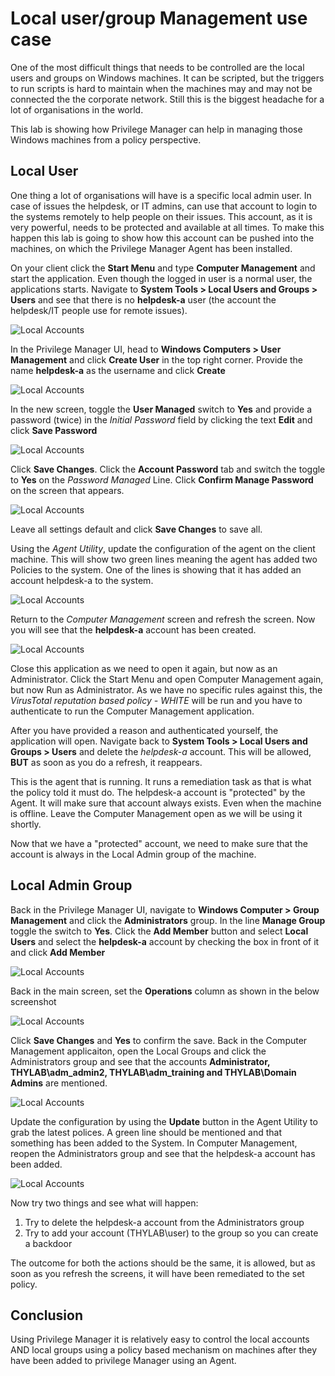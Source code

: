 # Local user/group Management use case

One of the most difficult things that needs to be controlled are the local users and groups on Windows machines. It can be scripted, but the triggers to run scripts is hard to maintain when the machines may and may not be connected the the corporate network. Still this is the biggest headache for a lot of organisations in the world.

This lab is showing how Privilege Manager can help in managing those Windows machines from a policy perspective.
## Local User
One thing a lot of organisations will have is a specific local admin user. In case of issues the helpdesk, or IT admins, can use that account to login to the systems remotely to help people on their issues. This account, as it is very powerful, needs to be protected and available at all times. To make this happen this lab is going to show how this account can be pushed into the machines, on which the Privilege Manager Agent has been installed.

On your client click the **Start Menu** and type **Computer Management** and start the application. Even though the logged in user is a normal user, the applications starts. Navigate to **System Tools > Local Users and Groups > Users** and see that there is no **helpdesk-a** user (the account the helpdesk/IT people use for remote issues).

![Local Accounts](images/lab001.png)

In the Privilege Manager UI, head to **Windows Computers > User Management** and click **Create User** in the top right corner. Provide the name **helpdesk-a** as the username and click **Create**

![Local Accounts](images/lab002.png)

In the new screen, toggle the **User Managed** switch to **Yes** and provide a password (twice) in the *Initial Password* field by clicking the text **Edit** and click **Save Password**

![Local Accounts](images/lab003.png)

Click **Save Changes**. Click the **Account Password** tab and switch the toggle to **Yes** on the *Password Managed* Line. Click **Confirm Manage Password** on the screen that appears.

![Local Accounts](images/lab004.png)

Leave all settings default and click **Save Changes** to save all.

Using the *Agent Utility*, update the configuration of the agent on the client machine. This will show two green lines meaning the agent has added two Policies to the system. One of the lines is showing that it has added an account helpdesk-a to the system.

![Local Accounts](images/lab005.png)

Return to the *Computer Management* screen and refresh the screen. Now you will see that the **helpdesk-a** account has been created. 

![Local Accounts](images/lab006.png)

Close this application as we need to open it again, but now as an Administrator. Click the Start Menu and open Computer Management again, but now Run as Administrator. As we have no specific rules against this, the *VirusTotal reputation based policy - WHITE* will be run and you have to authenticate to run the Computer Management application. 

After you have provided a reason and authenticated yourself, the application will open. Navigate back to **System Tools > Local Users and Groups > Users** and delete the *helpdesk-a* account. This will be allowed, **BUT** as soon as you do a refresh, it reappears. 

This is the agent that is running. It runs a remediation task as that is what the policy told it must do. The helpdesk-a account is "protected" by the Agent. It will make sure that account always exists. Even when the machine is offline. Leave the Computer Management open as we will be using it shortly. 

Now that we have a "protected" account, we need to make sure that the account is always in the Local Admin group of the machine.

## Local Admin Group

Back in the Privilege Manager UI, navigate to **Windows Computer > Group Management** and click the **Administrators** group. In the line **Manage Group** toggle the switch to **Yes**. Click the **Add Member** button and select **Local Users** and select the **helpdesk-a** account by checking the box in front of it and click **Add Member**

![Local Accounts](images/lab007.png)

Back in the main screen, set the **Operations** column as shown in the below screenshot

![Local Accounts](images/lab008.png)

Click **Save Changes** and **Yes** to confirm the save. Back in the Computer Management applicaiton, open the Local Groups and click the Administrators group and see that the accounts **Administrator, THYLAB\adm_admin2, THYLAB\adm_training and THYLAB\Domain Admins** are mentioned.

![Local Accounts](images/lab009.png)

Update the configuration by using the **Update** button in the Agent Utility to grab the latest polices. A green line should be mentioned and that something has been added to the System. In Computer Management, reopen the Administrators group and see that the helpdesk-a account has been added.

![Local Accounts](images/lab010.png)

Now try two things and see what will happen: 

1. Try to delete the helpdesk-a account from the Administrators group
2. Try to add your account (THYLAB\user) to the group so you can create a backdoor

The outcome for both the actions should be the same, it is allowed, but as soon as you refresh the screens, it will have been remediated to the set policy.

## Conclusion

Using Privilege Manager it is relatively easy to control the local accounts AND local groups using a policy based mechanism on machines after they have been added to privilege Manager using an Agent.

   
